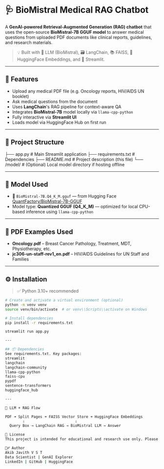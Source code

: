 # 🩺 BioMistral Medical RAG Chatbot

A **GenAI-powered Retrieval-Augmented Generation (RAG) chatbot** that uses the open-source **BioMistral-7B GGUF model** to answer medical questions from uploaded PDF documents like clinical reports, guidelines, and research materials.

> 💡 Built with 🧠 LLM (BioMistral), 🗃️ LangChain, 📚 FAISS, 🧬 HuggingFace Embeddings, and 🚀 Streamlit.

---

## 📌 Features

- Upload any medical PDF file (e.g. Oncology reports, HIV/AIDS UN booklet)
- Ask medical questions from the document
- Uses **LangChain**'s RAG pipeline for context-aware QA
- Integrates **BioMistral-7B** model locally via `llama-cpp-python`
- Fully interactive via **Streamlit UI**
- Loads model via HuggingFace Hub on first run

---

## 📂 Project Structure
├── app.py # Main Streamlit application
├── requirements.txt # Dependencies
├── README.md # Project description (this file)
└── /model/ # (Optional) Local model directory if hosting offline

---

## 🧠 Model Used

- 🔬 `BioMistral-7B.Q4_K_M.gguf` — from Hugging Face [QuantFactory/BioMistral-7B-GGUF](https://huggingface.co/QuantFactory/BioMistral-7B-GGUF)
- Model type: **Quantized GGUF (Q4_K_M)** — optimized for local CPU-based inference using `llama-cpp-python`

---

## 📄 PDF Examples Used

- **Oncology.pdf** – Breast Cancer Pathology, Treatment, MDT, Physiotherapy, etc.
- **jc306-un-staff-rev1_en.pdf** – HIV/AIDS Guidelines for UN Staff and Families

---

## ⚙️ Installation

> ✅ Python 3.10+ recommended

```bash
# Create and activate a virtual environment (optional)
python -m venv venv
source venv/bin/activate  # or venv\\Scripts\\activate on Windows

# Install dependencies
pip install -r requirements.txt

streamlit run app.py

---

## 📦 Dependencies
See requirements.txt. Key packages:
streamlit
langchain
langchain-community
llama-cpp-python
faiss-cpu
pypdf
sentence-transformers
huggingface_hub

---

🧪 LLM + RAG Flow

PDF ➜ Split Pages ➜ FAISS Vector Store ➜ HuggingFace Embeddings
        ⇩                       ⇩
  Query Box → LangChain RAG → BioMistral LLM → Answer

📜 License
This project is intended for educational and research use only. Please consult healthcare professionals before taking any action based on generated answers.

🙋‍♂️ Author
Akib Javith V S T
Data Scientist | GenAI Explorer
LinkedIn | GitHub | HuggingFace


